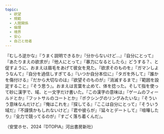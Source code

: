 ```yaml
---
topic:
  - 欲望
  - 規範
  - 人間関係
  - 倫理
  - 境界
  - 安心
  - 自己と他者
---
```

『むしろ逆かな』『うまく説明できるか』『分からないけど…』『自分にとって』『あたりまえの欲求が』『他人にとって』『暴力になるとしたら』どうする？、と促すように、おまえは眉毛をあげて彼女を見た。『欲求そのものを』『ガマンしようなんて』『自分を過信しすぎてる』『いつか自分本位に』『タガを外して』『誰かを傷付ける』『だから大切なのは』『欲望そのものが』『消滅するまで』『範囲を設定すること』『そう思う』。おまえは言葉を止めて、体を捻った。そして指を使って砂に漢字で、域、と一文字だけ書いた。『この漢字の意味は』『ゲームのフィールドとか』『フットサルのコートとか』『ボクシングのリングみたいな』『そういう意味なんだけど』『俺はこれを』『探してる』『ここは自分にとって』『そういう域だ』『不謹慎かもしれないけど』『君や彼らが』『延々とデートして』『喧嘩したり』『全力で競ってるのが』『すごく落ち着くんだ』。

（安堂ホセ、2024『DTOPIA』河出書房新社）